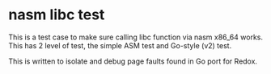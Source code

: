 # nasm libc test

This is a test case to make sure calling libc function via nasm x86_64 works. This has 2 level of test, the simple ASM test and Go-style (v2) test.

This is written to isolate and debug page faults found in Go port for Redox.
